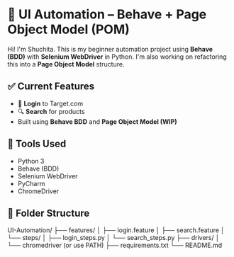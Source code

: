 # 🧪 UI Automation – Behave + Page Object Model (POM)

Hi! I'm Shuchita. This is my beginner automation project using **Behave (BDD)** with **Selenium WebDriver** in Python. I'm also working on refactoring this into a **Page Object Model** structure.

## ✅ Current Features

- 🔐 **Login** to Target.com
- 🔍 **Search** for products
- Built using **Behave BDD** and **Page Object Model (WIP)**

## 🧰 Tools Used

- Python 3
- Behave (BDD)
- Selenium WebDriver
- PyCharm
- ChromeDriver

## 📁 Folder Structure
UI-Automation/
├── features/
│   ├── login.feature
│   ├── search.feature
│   └── steps/
│       ├── login_steps.py
│       └── search_steps.py
├── drivers/
│   └── chromedriver (or use PATH)
├── requirements.txt
└── README.md


